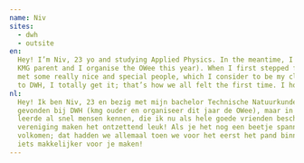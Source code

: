 ```yaml
---
name: Niv
sites:
  - dwh
  - outsite
en:
  Hey! I’m Niv, 23 yo and studying Applied Physics. In the meantime, I found my place in this cool association (I’m a
  KMG parent and I organise the OWee this year). When I first stepped foot into the building, I was so nervous! I soon
  met some really nice and special people, which I consider to be my close friends now. If you feel nervous about coming
  to DWH, I totally get it; that’s how we all felt the first time. I hope I can make it easier for you!
nl:
  Hey! Ik ben Niv, 23 en bezig met mijn bachelor Technische Natuurkunde. Inmiddels heb ik helemaal mijn plekje
  gevonden bij DWH (kmg ouder en organiseer dit jaar de OWee), maar in het begin was dat zeker nog spannend. Ik 
  leerde al snel mensen kennen, die ik nu als hele goede vrienden beschouw. De bijzondere en aardige mensen bij de 
  vereniging maken het ontzettend leuk! Als je het nog een beetje spannend vindt om langs te komen, begrijp ik dat 
  volkomen; dat hadden we allemaal toen we voor het eerst het pand binnen stapten. Hopelijk kan ik het als barbuddy 
  iets makkelijker voor je maken!
---
```

